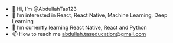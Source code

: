 - 👋 Hi, I’m @AbdullahTas123
- 👀 I’m interested in React, React Native, Machine Learning, Deep Learning
- 🌱 I’m currently learning React Native, React and Python
- 📫 How to reach me abdullah.taseducation@gmail.com

<!---
AbdullahTas123/AbdullahTas123 is a ✨ special ✨ repository because its `README.md` (this file) appears on your GitHub profile.
You can click the Preview link to take a look at your changes.
--->
